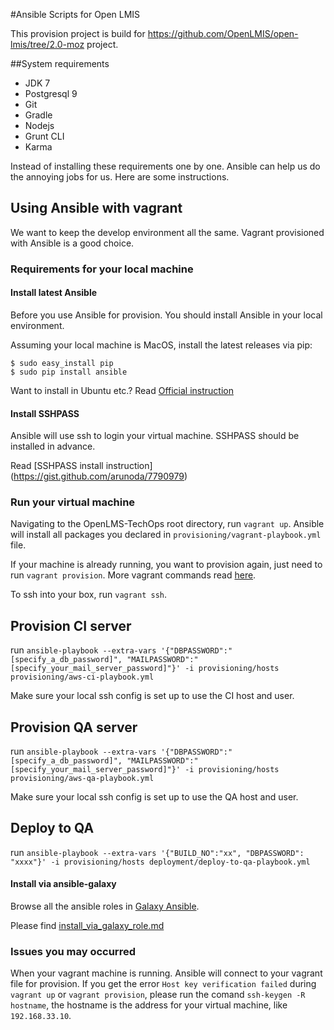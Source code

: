 #Ansible Scripts for Open LMIS

This provision project is build for https://github.com/OpenLMIS/open-lmis/tree/2.0-moz project.

##System requirements
* JDK 7
* Postgresql 9
* Git
* Gradle
* Nodejs
* Grunt CLI
* Karma

Instead of installing these requirements one by one. Ansible can help us do the annoying jobs for us. Here are some instructions.

## Using Ansible with vagrant
We want to keep the develop environment all the same. Vagrant provisioned with Ansible is a good choice.

### Requirements for your local machine

#### Install latest Ansible
Before you use Ansible for provision. You should install Ansible in your local environment.

Assuming your local machine is MacOS, install the latest releases via pip:

```
$ sudo easy_install pip
$ sudo pip install ansible
```

Want to install in Ubuntu etc.? Read [Official instruction](http://docs.ansible.com/intro_installation.html)

#### Install SSHPASS

Ansible will use ssh to login your virtual machine. SSHPASS should be installed in advance.

Read [SSHPASS install instruction] (https://gist.github.com/arunoda/7790979)

### Run your virtual machine

Navigating to the OpenLMS-TechOps root directory, run `vagrant up`. Ansible will install all packages you declared in `provisioning/vagrant-playbook.yml` file.

If your machine is already running, you want to provision again, just need to run `vagrant provision`. More vagrant commands read [here](http://docs.vagrantup.com/v2/cli/).

To ssh into your box, run `vagrant ssh`.

## Provision CI server
run `ansible-playbook --extra-vars '{"DBPASSWORD":"[specify_a_db_password]", "MAILPASSWORD":"[specify_your_mail_server_password]"}' -i provisioning/hosts provisioning/aws-ci-playbook.yml`

Make sure your local ssh config is set up to use the CI host and user.

## Provision QA server
run `ansible-playbook --extra-vars '{"DBPASSWORD":"[specify_a_db_password]", "MAILPASSWORD":"[specify_your_mail_server_password]"}' -i provisioning/hosts provisioning/aws-qa-playbook.yml`

Make sure your local ssh config is set up to use the QA host and user.

## Deploy to QA
run `ansible-playbook --extra-vars '{"BUILD_NO":"xx", "DBPASSWORD": "xxxx"}' -i provisioning/hosts deployment/deploy-to-qa-playbook.yml`

#### Install via ansible-galaxy

Browse all the ansible roles in [Galaxy Ansible](https://galaxy.ansible.com/list#/roles).

Please find [install_via_galaxy_role.md](https://github.com/gongmingqm10/OpenLMIS-TechOps/blob/master/install_via_galaxy_roles.md)

### Issues you may occurred
When your vagrant machine is running. Ansible will connect to your vagrant file for provision. If you get the error `Host key verification failed` during `vagrant up` or `vagrant provision`, please run the comand `ssh-keygen -R hostname`, the hostname is the address for your virtual machine, like `192.168.33.10`.
